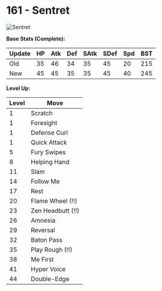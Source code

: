 # 161 - Sentret
![][161]

**Base Stats (Complete):**

Update | HP | Atk | Def | SAtk | SDef | Spd | BST
---    | ---| --- | --- | ---  | ---  | --- | ---
Old    | 35 |  46 |  34 |  35  |  45  |  20  |  215
New    | 45 |  45 |  35 |  35  |  45  |  40  |  245

**Level Up:**

Level | Move
---   | ---
  1   | Scratch
  1   | Foresight
  1   | Defense Curl
  1   | Quick Attack
  5   | Fury Swipes
  8   | Helping Hand
 11   | Slam
 14   | Follow Me
 17   | Rest
 20   | Flame Wheel (!!)
 23   | Zen Headbutt (!!)
 26   | Amnesia
 29   | Reversal
 32   | Baton Pass
 35   | Play Rough (!!)
 38   | Me First
 41   | Hyper Voice
 44   | Double-Edge



[161]: https://raw.githubusercontent.com/PokeAPI/sprites/master/sprites/pokemon/161.png "Sentret"
